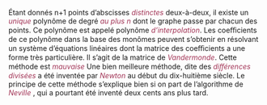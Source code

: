 Étant donnés n+1 points d’abscisses 
<i style="color: #A23456">distinctes</i> 
deux-à-deux, il existe un 
<i style="color: #A23456">unique</i>
polynôme de degré
<i style="color: #A23456">au plus n</i>
dont le graphe passe par chacun des points. Ce polynôme est appelé polynôme
<i style="color: #A23456">d’interpolation</i>.
Les coeﬃcients de ce polynôme dans la base des monômes peuvent s’obtenir en résolvant un système
d’équations linéaires dont la matrice des coeﬃcients a une forme très particulière. Il s’agit de la matrice de
<i style="color: #A23456">Vandermonde</i>.
Cette méthode est 
<i style="color: #A23456">mauvaise</i>
Une bien meilleure méthode, dite des 
<i style="color: #A23456">diﬀérences divisées </i>
a été inventée par 
<i style="color: #A23456">Newton</i>
au début du dix-huitième siècle. Le principe de cette méthode s’explique bien si on part de l’algorithme de
<i style="color: #A23456">Neville</i>
, qui a pourtant été inventé deux cents ans plus tard.